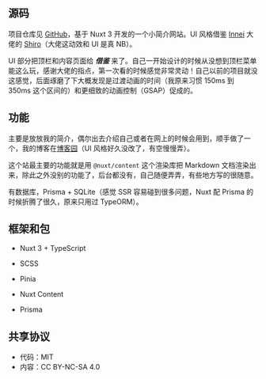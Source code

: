 ## 源码
项目仓库见 [GitHub](https://github.com/AurLemon/aurlemon-intro)，基于 Nuxt 3 开发的一个小简介网站。UI 风格借鉴 [Innei](https://github.com/Innei) 大佬的 [Shiro](https://github.com/Innei/Shiro)（大佬这动效和 UI 是真 NB）。

UI 部分把顶栏和内容页面给 ***借鉴*** 来了。自己一开始设计的时候从没想到顶栏菜单能这么玩，感谢大佬的指点，第一次看的时候感觉非常灵动！自己以前的项目就没这感觉，后面琢磨了下大概发现是过渡动画的时间（我原来习惯 150ms 到 350ms 这个区间的）和更细致的动画控制（GSAP）促成的。

## 功能
主要是放放我的简介，偶尔出去介绍自己或者在网上的时候会用到，顺手做了一个，我的博客在[博客园](https://www.cnblogs.com/AurLemon)（UI 风格好久没改了，有空慢慢弄）。

这个站最主要的功能就是用 `@nuxt/content` 这个渲染库把 Markdown 文档渲染出来，除此之外没别的功能了，后台都没有，自己随便弄弄，有些地方写的很随意。

有数据库，Prisma + SQLite（感觉 SSR 容易碰到很多问题，Nuxt 配 Prisma 的时候折腾了很久，原来只用过 TypeORM）。

## 框架和包
* Nuxt 3 + TypeScript

* SCSS

* Pinia

* Nuxt Content

* Prisma

## 共享协议
* 代码：MIT
* 内容：CC BY-NC-SA 4.0